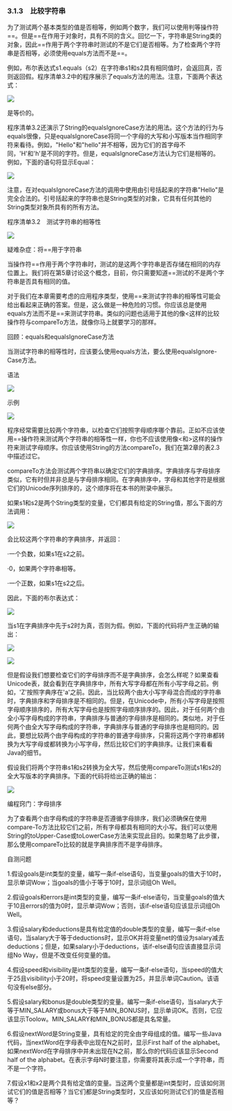    

### 3.1.3　比较字符串

为了测试两个基本类型的值是否相等，例如两个数字，我们可以使用判等操作符==。但是==在作用于对象时，具有不同的含义。回忆一下，字符串是String类的对象，因此==作用于两个字符串时测试的不是它们是否相等。为了检查两个字符串是否相等，必须使用equals方法而不是==。

例如，布尔表达式s1.equals（s2）在字符串s1和s2具有相同值时，会返回真，否则返回假。程序清单3.2中的程序展示了equals方法的用法。注意，下面两个表达式：

![](../Images/image09816.gif)

是等价的。

程序清单3.2还演示了String的equalsIgnoreCase方法的用法。这个方法的行为与equals很像，只是equalsIgnoreCase将同一个字母的大写和小写版本当作相同字符来看待。例如，"Hello"和"hello"并不相等，因为它们的首字母不同，'H'和'h'是不同的字符。但是，equalsIgnoreCase方法认为它们是相等的。例如，下面的语句将显示Equal：

![](../Images/image09817.gif)

注意，在对equalsIgnoreCase方法的调用中使用由引号括起来的字符串"Hello"是完全合法的。引号括起来的字符串也是String类型的对象，它具有任何其他的String类型对象所具有的所有方法。

程序清单3.2　测试字符串的相等性

![](0-Assets/Epubook/程序员编程语言经典合集（计算机科学丛书5册套装），javapython编程语言含经典教材龙书《编译原理》%20(Bruce%20Eckel%20%20Alfred%20V.%20Aho%20%20Monica%20S.%20Lam%20etc.)%20(Z-Library)/images/image09818.jpeg)

疑难杂症：将==用于字符串

当操作符==作用于两个字符串时，测试的是这两个字符串是否存储在相同的内存位置上。我们将在第5章讨论这个概念，目前，你只需要知道==测试的不是两个字符串是否具有相同的值。

对于我们在本章需要考虑的应用程序类型，使用==来测试字符串的相等性可能会给出看起来正确的答案。但是，这么做是一种危险的习惯。你应该总是使用equals方法而不是==来测试字符串。类似的问题也适用于其他的像<这样的比较操作符与compareTo方法，就像你马上就要学习的那样。

回顾：equals和equalsIgnoreCase方法

当测试字符串的相等性时，应该要么使用equals方法，要么使用equalsIgnore-Case方法。

语法

![](../Images/image09819.gif)

示例

![](0-Assets/Epubook/程序员编程语言经典合集（计算机科学丛书5册套装），javapython编程语言含经典教材龙书《编译原理》%20(Bruce%20Eckel%20%20Alfred%20V.%20Aho%20%20Monica%20S.%20Lam%20etc.)%20(Z-Library)/images/image09820.jpeg)

程序经常需要比较两个字符串，以检查它们按照字母顺序哪个靠前。正如不应该使用==操作符来测试两个字符串的相等性一样，你也不应该使用像<和>这样的操作符来测试字母顺序。你应该使用String的方法compareTo，我们在第2章的表2.3中描述过它。

compareTo方法会测试两个字符串以确定它们的字典排序。字典排序与字母排序类似，它有时但并非总是与字母排序相同。在字典排序中，字母和其他字符是根据它们的Unicode序列排序的，这个顺序将在本书的附录中展示。

如果s1和s2是两个String类型的变量，它们都具有给定的String值，那么下面的方法调用：

![](../Images/image09821.gif)

会比较这两个字符串的字典排序，并返回：

·一个负数，如果s1在s2之前。

·0，如果两个字符串相等。

·一个正数，如果s1在s2之后。

因此，下面的布尔表达式：

![](../Images/image09822.gif)

当s1在字典排序中先于s2时为真，否则为假。例如，下面的代码将产生正确的输出：

![](../Images/image09823.gif)

![](0-Assets/Epubook/程序员编程语言经典合集（计算机科学丛书5册套装），javapython编程语言含经典教材龙书《编译原理》%20(Bruce%20Eckel%20%20Alfred%20V.%20Aho%20%20Monica%20S.%20Lam%20etc.)%20(Z-Library)/images/image09824.jpeg)

但是假设我们想要检查它们的字母排序而不是字典排序，会怎么样呢？如果查看Unicode表，就会看到在字典排序中，所有大写字母都在所有小写字母之前。例如，'Z'按照字典序在'a'之前。因此，当比较两个由大小写字母混合而成的字符串时，字典排序和字母排序是不相同的。但是，在Unicode中，所有小写字母是按照字母顺序排序的，所有大写字母也是按照字母顺序排序的。因此，对于任何两个由全小写字母构成的字符串，字典排序与普通的字母排序是相同的。类似地，对于任何两个由全大写字母构成的字符串，字典排序与普通的字母排序也是相同的。因此，要想比较两个由字母构成的字符串的普通字母排序，只需将这两个字符串都转换为大写字母或都转换为小写字母，然后比较它们的字典排序。让我们来看看Java的细节。

假设我们将两个字符串s1和s2转换为全大写，然后使用compareTo测试s1和s2的全大写版本的字典排序。下面的代码将给出正确的输出：

![](0-Assets/Epubook/程序员编程语言经典合集（计算机科学丛书5册套装），javapython编程语言含经典教材龙书《编译原理》%20(Bruce%20Eckel%20%20Alfred%20V.%20Aho%20%20Monica%20S.%20Lam%20etc.)%20(Z-Library)/images/image09825.jpeg)

编程窍门：字母排序

为了查看两个由字母构成的字符串是否遵循字母排序，我们必须确保在使用compare-To方法比较它们之前，所有字母都具有相同的大小写。我们可以使用String的toUpper-Case或toLowerCase方法来实现此目的。如果忽略了此步骤，那么使用compareTo比较的就是字典排序而不是字母排序。

自测问题

1.假设goals是int类型的变量，编写一条if-else语句，当变量goals的值大于10时，显示单词Wow；当goals的值小于等于10时，显示词组Oh Well。

2.假设goals和errors是int类型的变量，编写一条if-else语句，当变量goals的值大于10且errors的值为0时，显示单词Wow；否则，该if-else语句应该显示词组Oh Well。

3.假设salary和deductions是具有给定值的double类型的变量，编写一条if-else语句，当salary大于等于deductions时，显示OK并将变量net的值设为salary减去deductions；但是，如果salary小于deductions，该if-else语句应该直接显示词组No Way，但是不改变任何变量的值。

4.假设speed和visibility是int类型的变量，编写一条if-else语句，当speed的值大于25且visibility小于20时，将speed变量设置为25，并显示单词Caution。该语句没有else部分。

5.假设salary和bonus是double类型的变量。编写一条if-else语句，当salary大于等于MIN_SALARY或bonus大于等于MIN_BONUS时，显示单词OK。否则，它应该显示Toolow。MIN_SALARY和MIN_BONUS都是具名常量。

6.假设nextWord是String变量，具有给定的完全由字母组成的值。编写一些Java代码，当nextWord在字母表中出现在N之前时，显示First half of the alphabet。如果nextWord在字母排序中并未出现在N之前，那么你的代码应该显示Second half of the alphabet。在表示字母N时要注意，你需要将其表示成一个字符串，而不是一个字符。

7.假设x1和x2是两个具有给定值的变量。当这两个变量都是int类型时，应该如何测试它们的值是否相等？当它们都是String类型时，又应该如何测试它们的值是否相等？
